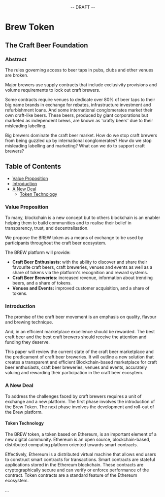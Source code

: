 <p align="center">
-- DRAFT --
</p>

<p align="center">
  <h1>Brew Token</h1>
</p>

<p align="center">
<h2>The Craft Beer Foundation</h2>
</p>

<p align="center">
<h3>Abstract</h3>
</p>

The rules governing access to beer taps in pubs, clubs and other venues are broken. 

Major brewers use supply contracts that include exclusivity provisions and volume requirements to lock out craft brewers.

Some contracts require venues to dedicate over 80% of beer taps to their big name brands in exchange for rebates,
infrastructure investment and refurbishment loans. And some international conglomerates market their own craft-like 
beers. These beers, produced by giant corporations but marketed as independent brews, are known as 'crafty beers' due 
to their misleading labelling.

Big brewers dominate the craft beer market. How do we stop craft brewers from being guzzled up by international 
conglomerates? How do we stop misleading labelling and marketing? What can we do to support craft brewers?

## Table of Contents

- [Value Proposition](#value-proposition)
- [Introduction](#introduction)
- [A New Deal](#a-new-deal)
  - [Token Technology](#token-technology)

### Value Proposition

To many, blockchain is a new concept but to others blockchain is an enabler helping them to build communities and to
realise their belief in transparency, trust, and decentralisation.

We propose the BREW token as a means of exchange to be used by participants throughout the craft beer ecosystem.

The BREW platform will provide:

- <strong>Craft Beer Enthusiasts:</strong> with the ability to discover and share their favourite craft beers, craft 
  breweries, venues and events as well as a share of tokens via the platform's recognition and reward systems.
- <strong>Craft Beer Breweries:</strong> increased revenue, information about trending beers, and a share of tokens.
- <strong>Venues and Events:</strong> improved customer acquisition, and a share of tokens.

### Introduction

The promise of the craft beer movement is an emphasis on quality, flavour and brewing technique.

And, in an efficient marketplace excellence should be rewarded. The best craft beer and the best craft brewers should 
receive the attention and funding they deserve.

This paper will review the current state of the craft beer marketplace and the predicament of craft beer breweries.
It will outline a new solution that creates a transparent and efficient Blockchain-based marketplace for craft beer 
enthusiasts, craft beer breweries, venues and events, accurately valuing and rewarding their participation in the 
craft beer ecosytem.

### A New Deal

To address the challenges faced by craft brewers requires a unit of exchange and a new platform. The first phase
involves the introduction of the Brew Token. The next phase involves the development and roll-out of the Brew platform.

#### Token Technology

The BREW token, a token based on Ethereum, is an important element of a new digital community.
Ethereum is an open source, blockchain-based, distributed computing platform oriented towards smart contracts.

Effectively, Ethereum is a distributed virtual machine that allows end users to construct smart contracts for
transactions. Smart contracts are stateful applications stored in the Ethereum blockchain. These contracts are
cryptographically secure and can verify or enforce performance of the contract. Token contracts are a standard feature
of the Ethereum ecosystem.

...